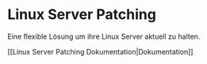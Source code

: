 # Linux Server Patching
Eine flexible Lösung um ihre Linux Server aktuell zu halten.

[[Linux Server Patching Dokumentation|Dokumentation]]